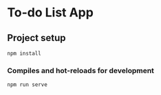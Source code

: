 # To-do List App

## Project setup
```
npm install
```

### Compiles and hot-reloads for development
```
npm run serve
```